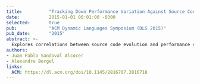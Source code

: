 ```yaml
---
title:          "Tracking Down Performance Variation Against Source Code Evolution"
date:           2015-01-01 00:01:00 -0300
selected:       true
pub:            "ACM Dynamic Languages Symposium (DLS 2015)"
pub_date:       "2015"
abstract: >-
  Explores correlations between source code evolution and performance variation using dynamic analysis in Pharo.
authors:
- Juan Pablo Sandoval Alcocer
- Alexandre Bergel
links:
  ACM: https://dl.acm.org/doi/10.1145/2816707.2816718
---
```

